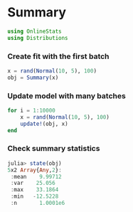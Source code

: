 
# Summary


````julia
using OnlineStats
using Distributions
````





### Create fit with the first batch
````julia
x = rand(Normal(10, 5), 100)
obj = Summary(x)
````





### Update model with many batches
````julia
for i = 1:10000
    x = rand(Normal(10, 5), 100)
    update!(obj, x)
end
````





### Check summary statistics
````julia
julia> state(obj)
5x2 Array{Any,2}:
 :mean    9.99712 
 :var    25.056   
 :max    33.1864  
 :min   -12.5228  
 :n       1.0001e6

````


